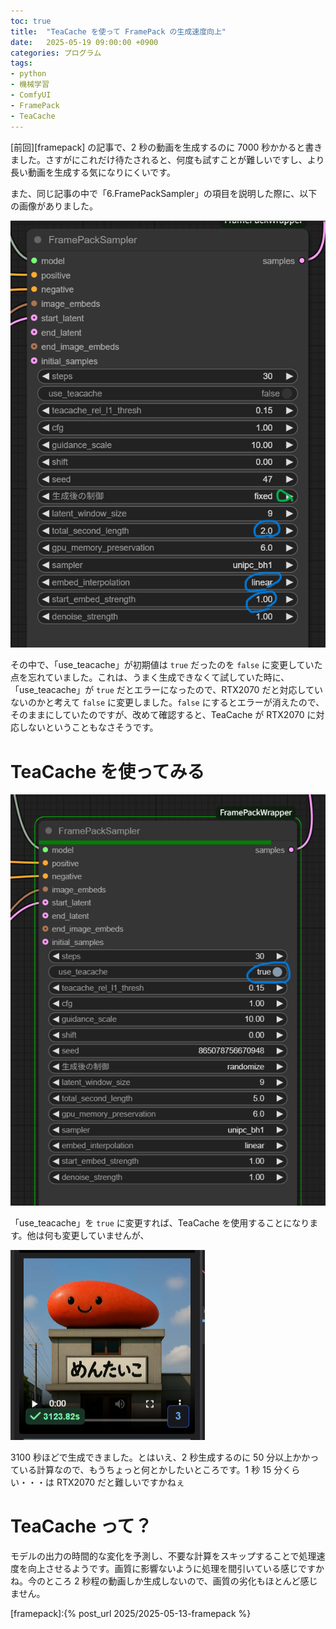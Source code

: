 ```yaml
---
toc: true
title:  "TeaCache を使って FramePack の生成速度向上"
date:   2025-05-19 09:00:00 +0900
categories: プログラム
tags:
- python
- 機械学習
- ComfyUI
- FramePack
- TeaCache
---
```

[前回][framepack] の記事で、2 秒の動画を生成するのに 7000 秒かかると書きました。さすがにこれだけ待たされると、何度も試すことが難しいですし、より長い動画を生成する気になりにくいです。

また、同じ記事の中で「6.FramePackSampler」の項目を説明した際に、以下の画像がありました。

![sampler][img08]

その中で、「use_teacache」が初期値は `true` だったのを `false` に変更していた点を忘れていました。これは、うまく生成できなくて試していた時に、「use_teacache」が `true` だとエラーになったので、RTX2070 だと対応していないのかと考えて `false` に変更しました。`false` にするとエラーが消えたので、そのままにしていたのですが、改めて確認すると、TeaCache が RTX2070 に対応しないということもなさそうです。

# TeaCache を使ってみる
![teacache][img01]

「use_teacache」を `true` に変更すれば、TeaCache を使用することになります。他は何も変更していませんが、

![teacache enabled][img02]

3100 秒ほどで生成できました。とはいえ、2 秒生成するのに 50 分以上かかっている計算なので、もうちょっと何とかしたいところです。1 秒 15 分くらい・・・は RTX2070 だと難しいですかねぇ

# TeaCache って？
モデルの出力の時間的な変化を予測し、不要な計算をスキップすることで処理速度を向上させるようです。画質に影響ないように処理を間引いている感じですかね。今のところ 2 秒程の動画しか生成しないので、画質の劣化もほとんど感じません。


[framepack]:{% post_url 2025/2025-05-13-framepack %}

[img08]:/assets/images/2025/05/ss-20250513-08.png

[img01]:/assets/images/2025/05/ss-20250517-01.png
[img02]:/assets/images/2025/05/ss-20250517-02.png
